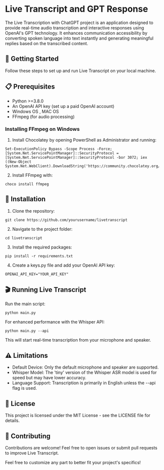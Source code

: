 
# Live Transcript and GPT Response

The Live Transcription with ChatGPT project is an application designed to provide real-time audio transcription and interactive responses using OpenAI's GPT technology. It enhances communication accessibility by converting spoken language into text instantly and generating meaningful replies based on the transcribed content.


## 🚀 Getting Started

Follow these steps to set up and run Live Transcript on your local machine.
## 📋 Prerequisites

- Python >=3.8.0
- An OpenAI API key (set up a paid OpenAI account)
- Windows OS , MAC OS
- FFmpeg (for audio processing)

### Installing FFmpeg on Windows 

1. Install Chocolatey by opening PowerShell as Administrator and running:
```
Set-ExecutionPolicy Bypass -Scope Process -Force; [System.Net.ServicePointManager]::SecurityProtocol = [System.Net.ServicePointManager]::SecurityProtocol -bor 3072; iex ((New-Object System.Net.WebClient).DownloadString('https://community.chocolatey.org/install.ps1'))
```
2. Install FFmpeg with:
```
choco install ffmpeg
```





## 🔧 Installation

1. Clone the repository:

```
git clone https://github.com/yourusername/livetranscript
```

2. Navigate to the project folder:
```
cd livetranscript
```

3. Install the required packages:
```
pip install -r requirements.txt
```

4. Create a keys.py file and add your OpenAI API key:
```
OPENAI_API_KEY="YOUR_API_KEY"
```
## 🎬 Running Live Transcript

Run the main script:
```
python main.py
```

For enhanced performance with the Whisper API:
```
python main.py --api
```
This will start real-time transcription from your microphone and speaker.
## ⚠️ Limitations

- Default Device: Only the default microphone and speaker are supported.
- Whisper Model: The 'tiny' version of the Whisper ASR model is used for speed but may have lower accuracy.
- Language Support: Transcription is primarily in English unless the --api flag is used.
## 📖 License

This project is licensed under the MIT License - see the LICENSE file for details.
## 🤝 Contributing

Contributions are welcome! Feel free to open issues or submit pull requests to improve Live Transcript.


Feel free to customize any part to better fit your project's specifics!
